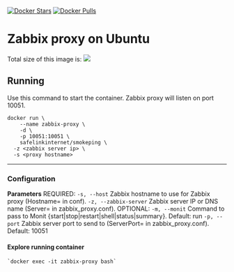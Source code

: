 [![Docker Stars](https://img.shields.io/docker/stars/safelinkinternet/zabbix-proxy.svg)](https://hub.docker.com/r/safelinkinternet/zabbix-proxy/) [![Docker Pulls](https://img.shields.io/docker/pulls/safelinkinternet/zabbix-proxy.svg)](https://hub.docker.com/r/safelinkinternet/zabbix-proxy/)
# Zabbix proxy on Ubuntu

Total size of this image is:
[![](https://badge.imagelayers.io/safelinkinternet/zabbix-proxy:latest.svg)](https://imagelayers.io/?images=safelinkinternet/zabbix-proxy:latest 'Get your own badge on imagelayers.io')


## Running

Use this command to start the container. Zabbix proxy will listen on port 10051.
```
docker run \
	--name zabbix-proxy \
	-d \
	-p 10051:10051 \
	safelinkinternet/smokeping \
  -z <zabbix server ip> \
  -s <proxy hostname>
```
________________________________________

### Configuration
**Parameters**
    REQUIRED:
      `-s, --host`           Zabbix hostname to use for Zabbix proxy (Hostname= in conf).
      `-z, --zabbix-server`  Zabbix server IP or DNS name (Server= in zabbix_proxy.conf).
    OPTIONAL:
      `-m, --monit`          Command to pass to Monit {start|stop|restart|shell|status|summary}. Default: run
      `-p, --port`           Zabbix server port to send to (ServerPort= in zabbix_proxy.conf). Default: 10051


#### Explore running container

    `docker exec -it zabbix-proxy bash`
